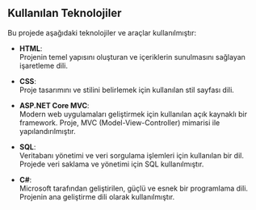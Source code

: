 ## Kullanılan Teknolojiler

Bu projede aşağıdaki teknolojiler ve araçlar kullanılmıştır:

- **HTML**:  
  Projenin temel yapısını oluşturan ve içeriklerin sunulmasını sağlayan işaretleme dili.

- **CSS**:  
  Proje tasarımını ve stilini belirlemek için kullanılan stil sayfası dili.

- **ASP.NET Core MVC**:  
  Modern web uygulamaları geliştirmek için kullanılan açık kaynaklı bir framework. Proje, MVC (Model-View-Controller) mimarisi ile yapılandırılmıştır.

- **SQL**:  
  Veritabanı yönetimi ve veri sorgulama işlemleri için kullanılan bir dil. Projede veri saklama ve yönetimi için SQL kullanılmıştır.

- **C#**:  
  Microsoft tarafından geliştirilen, güçlü ve esnek bir programlama dili. Projenin ana geliştirme dili olarak kullanılmıştır.
